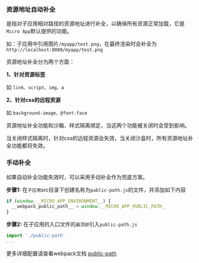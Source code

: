 ### 资源地址自动补全

是指对子应用相对路径的资源地址进行补全，以确保所有资源正常加载，它是`Micro App`默认提供的功能。

如：子应用中引用图片`/myapp/test.png`，在最终渲染时会补全为`http://localhost:8080/myapp/test.png`

资源地址补全分为两个方面：

**1、针对资源标签**

如 `link、script、img、a`

**2、针对css的远程资源**

如 `background-image、@font-face`

资源地址补全功能和沙箱、样式隔离绑定，当这两个功能被关闭时会受到影响。

当关闭样式隔离时，针对css的远程资源会失效，当关闭沙盒时，所有资源地址补全功能都将失效。


### 手动补全
如果自动补全功能失效时，可以采用手动补全作为兜底方案。

**步骤1:** 在`子应用`src目录下创建名称为`public-path.js`的文件，并添加如下内容
```js
if (window.__MICRO_APP_ENVIRONMENT__) {
  __webpack_public_path__ = window.__MICRO_APP_PUBLIC_PATH__
}
```

**步骤2:** 在子应用的入口文件的`最顶部`引入`public-path.js`
```js
import './public-path'
...
```

更多详细配置请查看webpack文档 [public-path](https://webpack.docschina.org/guides/public-path/#on-the-fly)
